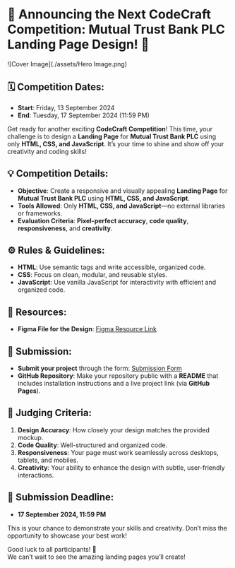 # 🚀 Announcing the Next CodeCraft Competition: Mutual Trust Bank PLC Landing Page Design! 🎨

![Cover Image](./assets/Hero Image.png)

## 🗓 Competition Dates:

- **Start**: Friday, 13 September 2024
- **End**: Tuesday, 17 September 2024 (11:59 PM)

Get ready for another exciting **CodeCraft Competition**! This time, your challenge is to design a **Landing Page** for **Mutual Trust Bank PLC** using only **HTML, CSS, and JavaScript**. It’s your time to shine and show off your creativity and coding skills!

## 💡 Competition Details:

- **Objective**: Create a responsive and visually appealing **Landing Page** for **Mutual Trust Bank PLC** using **HTML, CSS, and JavaScript**.
- **Tools Allowed**: Only **HTML, CSS, and JavaScript**—no external libraries or frameworks.
- **Evaluation Criteria**: **Pixel-perfect accuracy**, **code quality**, **responsiveness**, and **creativity**.

## ⚙️ Rules & Guidelines:

- **HTML**: Use semantic tags and write accessible, organized code.
- **CSS**: Focus on clean, modular, and reusable styles.
- **JavaScript**: Use vanilla JavaScript for interactivity with efficient and organized code.

## 📂 Resources:

- **Figma File for the Design**: [Figma Resource Link](https://shorturl.at/OgTfe)

## 📂 Submission:

- **Submit your project** through the form: [Submission Form](https://forms.gle/avdHcZjTv5jznzRg6)
- **GitHub Repository**: Make your repository public with a **README** that includes installation instructions and a live project link (via **GitHub Pages**).

## 🏅 Judging Criteria:

1. **Design Accuracy**: How closely your design matches the provided mockup.
2. **Code Quality**: Well-structured and organized code.
3. **Responsiveness**: Your page must work seamlessly across desktops, tablets, and mobiles.
4. **Creativity**: Your ability to enhance the design with subtle, user-friendly interactions.

## 🔗 Submission Deadline:

- **17 September 2024, 11:59 PM**

This is your chance to demonstrate your skills and creativity. Don’t miss the opportunity to showcase your best work!

Good luck to all participants! 🚀  
We can’t wait to see the amazing landing pages you’ll create!
